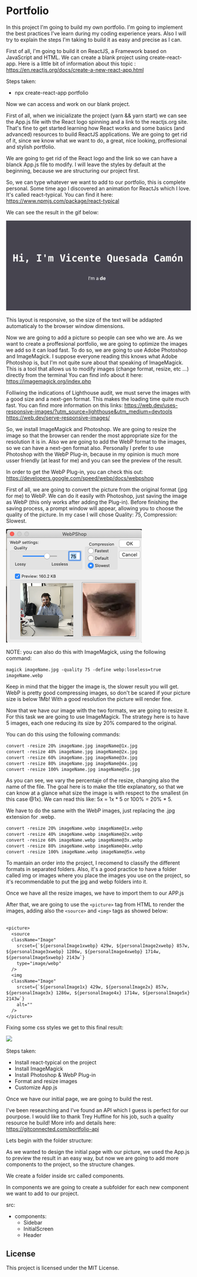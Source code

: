 # Portfolio

In this project I'm going to build my own portfolio. I'm going to implement the best practices I've learn during my coding experience years.
Also I will try to explain the steps I'm taking to build it as easy and precise as I can.

First of all, I'm going to build it on ReactJS, a Framework based on JavaScript and HTML. We can create a blank project using create-react-app. Here is a little bit of information about this topic : https://en.reactjs.org/docs/create-a-new-react-app.html

Steps taken:

- npx create-react-app portfolio

Now we can access and work on our blank project.

First of all, when we inicializate the project (yarn && yarn start) we can see the App.js file with the React logo spinning and a link to the reactjs.org site. That's fine to get started learning how React works and some basics (and advanced) resources to build ReactJS applications.
We are going to get rid of it, since we know what we want to do, a great, nice looking, proffesional and stylish portfolio.

We are going to get rid of the React logo and the link so we can have a blanck App.js file to modify. I will leave the styles by default at the beginning, because we are structuring our project first.

So, we can type whatever we want to add to our portfolio, this is complete personal. Some time ago I discovered an animation for ReactJs which I love. It's called react-typical. You can find it here: https://www.npmjs.com/package/react-typical

We can see the result in the gif below:

![](src/img/README/FirstLook.gif)

This layout is responsive, so the size of the text will be addapted automaticaly to the browser window dimensions.

Now we are going to add a picture so people can see who we are.
As we want to create a proffesional portfolio, we are going to optimize the images we add so it can load fast.
To do so, we are going to use Adobe Photoshop and ImageMagick.
I suppose everyone reading this knows what Adobe Photoshop is, but I'm not quite sure about that speaking of ImageMagick. This is a tool that allows us to modify images (change format, resize, etc ...) directly from the terminal
You can find info about it here: https://imagemagick.org/index.php

Folliwing the indications of Lighthouse audit, we must serve the images with a good size and a next-gen format. This makes the loading time quite much fast.
You can find more information on this links: https://web.dev/uses-responsive-images/?utm_source=lighthouse&utm_medium=devtools
https://web.dev/serve-responsive-images/

So, we install ImageMagick and Photoshop. We are going to resize the image so that the browser can render the most appropriate size for the resolution it is in. Also we are going to add the WebP format to the images, so we can have a next-gen format also. Personally I prefer to use Photoshop with the WebP Plug-in, because in my opinion is much more usser friendly (at least for me) and you can see the preview of the result.

In order to get the WebP Plug-in, you can check this out: https://developers.google.com/speed/webp/docs/webpshop

First of all, we are going to convert the picture from the original format (jpg for me) to WebP.
We can do it easily with Photoshop, just saving the image as WebP (this only works after adding the Plug-in). Before finishing the saving process, a prompt window will appear, allowing you to choose the quality of the picture. In my case I will chose Quality: 75, Compression: Slowest.

![](src/img/README/WebPSavingPrompt.png)

NOTE: you can also do this with ImageMagick, using the following command:

    magick imageName.jpg -quality 75 -define webp:loseless=true imageName.webp

Keep in mind that the bigger the image is, the slower result you will get. WebP is pretty good compressing images, so don't be scared if your picture size is below 1Mb! With a good resolution the picture will render fine.

Now that we have our image with the two formats, we are going to resize it.
For this task we are going to use ImageMagick.
The strategy here is to have 5 images, each one reducing its size by 20% compared to the original.

You can do this using the following commands:

    convert -resize 20% imageName.jpg imageName@1x.jpg
    convert -resize 40% imageName.jpg imageName@2x.jpg
    convert -resize 60% imageName.jpg imageName@3x.jpg
    convert -resize 80% imageName.jpg imageName@4x.jpg
    convert -resize 100% imageName.jpg imageName@5x.jpg

As you can see, we vary the percentaje of the resize, changing also the name of the file.
The goal here is to make the title explanatory, so that we can know at a glance what size the image is with respect to the smallest (in this case @1x). We can read this like: 5x = 1x * 5 or 100% = 20% * 5.

We have to do the same with the WebP images, just replacing the .jpg extension for .webp.

    convert -resize 20% imageName.webp imageName@1x.webp
    convert -resize 40% imageName.webp imageName@2x.webp
    convert -resize 60% imageName.webp imageName@3x.webp
    convert -resize 80% imageName.webp imageName@4x.webp
    convert -resize 100% imageName.webp imageName@5x.webp

To mantain an order into the project, I recomend to classify the different formats in separated folders.
Also, it's a good practice to have a folder called img or images where you place the images you use on the project, so it's recommendable to put the jpg and webp folders into it.

Once we have all the resize images, we have to import them to our APP.js

After that, we are going to use the ````<picture>```` tag from HTML to render the images, adding also the ````<source>```` and ````<img>```` tags as showed below:

````

<picture>
  <source
  className="Image"
    srcset={`${personalImage1xwebp} 429w, ${personalImage2xwebp} 857w, ${personalImage3xwebp} 1286w, ${personalImage4xwebp} 1714w, ${personalImage5xwebp} 2143w`}
    type="image/webp"
  />
  <img
  className="Image"
    srcset={`${personalImage1x} 429w, ${personalImage2x} 857w, ${personalImage3x} 1286w, ${personalImage4x} 1714w, ${personalImage5x} 2143w`}
    alt=""
  />
</picture>

````

Fixing some css styles we get to this final result:

![](src/img/README/FirstLookFinal.gif)

Steps taken:

- Install react-typical on the project
- Install ImageMagick
- Install Photoshop & WebP Plug-in
- Format and resize images
- Customize App.js


Once we have our initial page, we are going to build the rest.

I've been researching and I've found an API which I guess is perfect for our pourpose. I would like to thank Trey Huffine
for his job, such a quality resource he build!
More info and details here: https://gitconnected.com/portfolio-api

Lets begin with the folder structure:

As we wanted to design the initial page with our picture, we used the App.js to preview the result in an easy way, but now we are going to add more components to the project, so the structure changes.

We create a folder inside src called components.

In components we are going to create a subfolder for each new component we want to add to our project.

src:

  - components:
    - Sidebar
    - InitialScreen
    - Header

## License

This project is licensed under the MIT License.